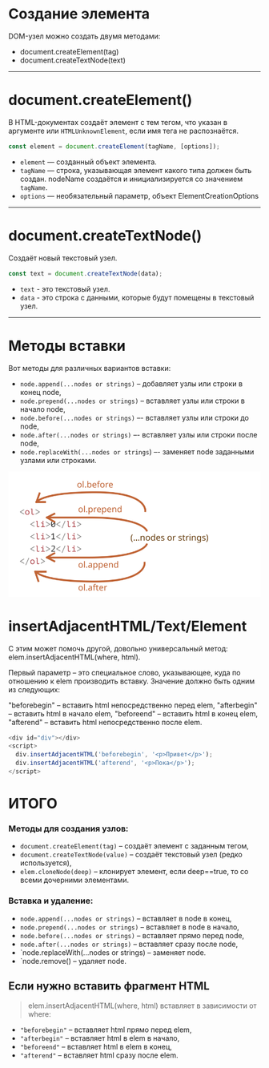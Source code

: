 # Создание элемента

DOM-узел можно создать двумя методами:

- document.createElement(tag)
- document.createTextNode(text)

---

# document.createElement()

В HTML-документах создаёт элемент c тем тегом, что указан в аргументе или `HTMLUnknownElement`, если имя тега не распознаётся.

```javascript
const element = document.createElement(tagName, [options]);
```

- `element` — созданный объект элемента.
- `tagName` — строка, указывающая элемент какого типа должен быть создан. nodeName создаётся и инициализируется со значением `tagName`.
- `options` — необязательный параметр, объект ElementCreationOptions

---

# document.createTextNode()

Создаёт новый текстовый узел.

```javascript
const text = document.createTextNode(data);
```

- `text` - это текстовый узел.
- `data` - это строка с данными, которые будут помещены в текстовый узел.

---

# Методы вставки

Вот методы для различных вариантов вставки:

- `node.append(...nodes or strings)` – добавляет узлы или строки в конец node,
- `node.prepend(...nodes or strings)` – вставляет узлы или строки в начало node,
- `node.before(...nodes or strings)` –- вставляет узлы или строки до node,
- `node.after(...nodes or strings)` –- вставляет узлы или строки после node,
- `node.replaceWith(...nodes or strings`) –- заменяет node заданными узлами или строками.

![img](./img/before-prepend-append-after.svg)

# insertAdjacentHTML/Text/Element

С этим может помочь другой, довольно универсальный метод: elem.insertAdjacentHTML(where, html).

Первый параметр – это специальное слово, указывающее, куда по отношению к elem производить вставку. Значение должно быть одним из следующих:

"beforebegin" – вставить html непосредственно перед elem,
"afterbegin" – вставить html в начало elem,
"beforeend" – вставить html в конец elem,
"afterend" – вставить html непосредственно после elem.

```javascript
<div id="div"></div>
<script>
  div.insertAdjacentHTML('beforebegin', '<p>Привет</p>');
  div.insertAdjacentHTML('afterend', '<p>Пока</p>');
</script>
```

# ИТОГО


### Методы для создания узлов:

- `document.createElement(tag)` – создаёт элемент с заданным тегом,
- `document.createTextNode(value)` – создаёт текстовый узел (редко используется),
- `elem.cloneNode(deep)` – клонирует элемент, если deep==true, то со всеми дочерними элементами.

### Вставка и удаление:

- `node.append(...nodes or strings)` – вставляет в node в конец,
- `node.prepend(...nodes or strings)` – вставляет в node в начало,
- `node.before(...nodes or strings)` – вставляет прямо перед node,
- `node.after(...nodes or strings)` – вставляет сразу после node,
- `node.replaceWith(...nodes or strings) – заменяет node.
- `node.remove() – удаляет node.

## Если нужно вставить фрагмент HTML

> elem.insertAdjacentHTML(where, html) вставляет в зависимости от where:

- `"beforebegin"` – вставляет html прямо перед elem,
- `"afterbegin"` – вставляет html в elem в начало,
- `"beforeend"` – вставляет html в elem в конец,
- `"afterend"` – вставляет html сразу после elem.
